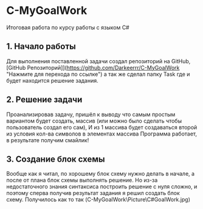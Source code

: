 # C-MyGoalWork
Итоговая работа по курсу работы с языком C#
## 1. Начало работы
Для выполнения поставленной задачи создал репозиторий на GitHub,
[GitHub Репозиторий]](https://github.com/Darkeerrr/C-MyGoalWork "Нажмите для перехода по ссылке")
 а так же сделал папку Task где и будет находится решение задания.
## 2. Решение задачи
Проанализировав задачу, пришёл к выводу что самым простым вариантом будет создать, массив (или можно было сделать чтобы пользователь создал его сам),
И из 1 массива будет создаваться второй из условия кол-ва символов в элементах массива
Программа работает, в результате получим смайлик!
## 3. Создание блок схемы
Вообще как я читал, по хорошему блок схему нужно делать в начале, а после от плана блок схемы выполнять решение.
Но из-за недостаточного знания синтаксиса построить решение с нуля сложно, и поэтому сперва получив результат задания я решил создать блок схему.
Получилось как то так
(C-MyGoalWork\Picture\C#GoalWork.jpg)